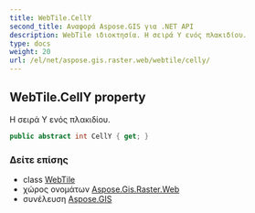 ```yaml
---
title: WebTile.CellY
second_title: Αναφορά Aspose.GIS για .NET API
description: WebTile ιδιοκτησία. Η σειρά Y ενός πλακιδίου.
type: docs
weight: 20
url: /el/net/aspose.gis.raster.web/webtile/celly/
---
```

## WebTile.CellY property

Η σειρά Y ενός πλακιδίου.

```csharp
public abstract int CellY { get; }
```

### Δείτε επίσης

* class [WebTile](../)
* χώρος ονομάτων [Aspose.Gis.Raster.Web](../../webtile/)
* συνέλευση [Aspose.GIS](../../../)


